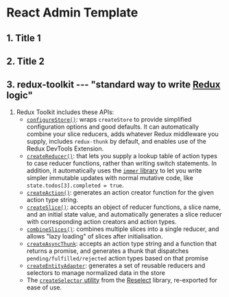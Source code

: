# React  Admin Template

## 1. Title 1

## 2. Title 2

## 3. redux-toolkit --- "standard way to write [Redux](https://redux.js.org/) logic"

1. Redux Toolkit includes these APIs:
   - [`configureStore()`](https://redux-toolkit.js.org/api/configureStore): wraps `createStore` to provide simplified configuration options and good defaults. It can automatically combine your slice reducers, adds whatever Redux middleware you supply, includes `redux-thunk` by default, and enables use of the Redux DevTools Extension.
   - [`createReducer()`](https://redux-toolkit.js.org/api/createReducer): that lets you supply a lookup table of action types to case reducer functions, rather than writing switch statements. In addition, it automatically uses the [`immer` library](https://github.com/immerjs/immer) to let you write simpler immutable updates with normal mutative code, like `state.todos[3].completed = true`.
   - [`createAction()`](https://redux-toolkit.js.org/api/createAction): generates an action creator function for the given action type string.
   - [`createSlice()`](https://redux-toolkit.js.org/api/createSlice): accepts an object of reducer functions, a slice name, and an initial state value, and automatically generates a slice reducer with corresponding action creators and action types.
   - [`combineSlices()`](https://redux-toolkit.js.org/api/combineSlices): combines multiple slices into a single reducer, and allows "lazy loading" of slices after initialisation.
   - [`createAsyncThunk`](https://redux-toolkit.js.org/api/createAsyncThunk): accepts an action type string and a function that returns a promise, and generates a thunk that dispatches `pending/fulfilled/rejected` action types based on that promise
   - [`createEntityAdapter`](https://redux-toolkit.js.org/api/createEntityAdapter): generates a set of reusable reducers and selectors to manage normalized data in the store
   - The [`createSelector` utility](https://redux-toolkit.js.org/api/createSelector) from the [Reselect](https://github.com/reduxjs/reselect) library, re-exported for ease of use.